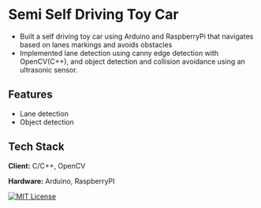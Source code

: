 # Semi Self Driving Toy Car

- Built a self driving toy car using Arduino and RaspberryPi that navigates based on lanes markings and avoids obstacles
- Implemented lane detection using canny edge detection with OpenCV(C++), and object detection and collision avoidance using an ultrasonic sensor.
## Features

- Lane detection
- Object detection


## Tech Stack

**Client:** C/C++, OpenCV

**Hardware:** Arduino, RaspberryPI 


[![MIT License](https://img.shields.io/badge/License-MIT-green.svg)](https://choosealicense.com/licenses/mit/)
